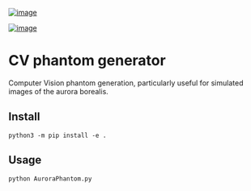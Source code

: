 [![image](https://zenodo.org/badge/31153745.svg)](https://zenodo.org/badge/latestdoi/31153745)

[![image](https://travis-ci.org/scivision/cv-phantom-gen.svg?branch=master)](https://travis-ci.org/scivision/cv-phantom-gen)

# CV phantom generator

Computer Vision phantom generation, particularly useful for simulated
images of the aurora borealis.


## Install

    python3 -m pip install -e .

## Usage

    python AuroraPhantom.py
